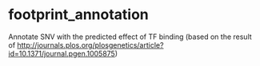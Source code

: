 # footprint_annotation
Annotate SNV with the predicted effect of TF binding (based on the result of http://journals.plos.org/plosgenetics/article?id=10.1371/journal.pgen.1005875)
